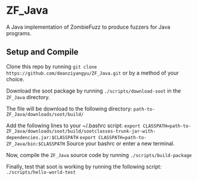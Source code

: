 # ZF_Java
A Java implementation of ZombieFuzz to produce fuzzers for Java programs.

## Setup and Compile

Clone this repo by running
`git clone https://github.com/deanziyangyu/ZF_Java.git`
or by a method of your choice.

Download the soot package by running
`./scripts/download-soot`
in the `ZF_Java` directory.

The file will be download to the following directory:
`path-to-ZF_Java/downloads/soot/build/`

Add the following lines to your ~/.bashrc script:
`export CLASSPATH=path-to-ZF_Java/downloads/soot/build/sootclasses-trunk-jar-with-dependencies.jar:$CLASSPATH`
`export CLASSPATH=path-to-ZF_Java/bin:$CLASSPATH`
Source your bashrc or enter a new terminal.

Now, compile the `ZF_Java` source code by running
`./scripts/build-package`

Finally, test that soot is working by running the following script:
`./scripts/hello-world-test`

